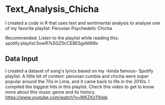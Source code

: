 # Text_Analysis_Chicha
I created a code in R that uses text and sentimental analysis to analyse one of my favorite playlist: Peruvian Psychedelic Chicha

Recommended: Listen to the playlist while reading this: spotify:playlist:5owR7sSGZ0cCE8E5gsNW8x

## Data Input
I created a dataset of song's lyrics based on my -kinda famous- Spotify playlist. A little bit of context: peruvian cumbia and chicha were super popular around the 70s in Lima, and it came back to life in the 2010s. I compiled the biggest hits in this playlist. Check this video to get to know more about this music genre and its history. https://www.youtube.com/watch?v=WKZKz11hIek

